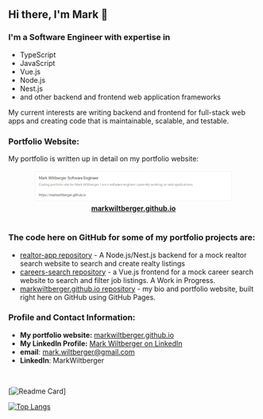 ## Hi there, I'm Mark 👋

### I'm a Software Engineer with expertise in

- TypeScript
- JavaScript
- Vue.js
- Node.js
- Nest.js
- and other backend and frontend web application frameworks

My current interests are writing backend and frontend for full-stack web apps and creating code that is maintainable, scalable, and testable.

### Portfolio Website:

My portfolio is written up in detail on my portfolio website:

<a href="https://markwiltberger.github.io" style="display: block; text-align: center; font-weight: bold;">
    <img src="portfolio-webpage-visual-bookmark.jpeg" width="400" alt="portfolio webpage visual bookmark">
</a>
<a href="https://markwiltberger.github.io" style="display: block; text-align: center; font-weight: bold;">markwiltberger.github.io</a>

<br>

### The code here on GitHub for some of my portfolio projects are:

- [realtor-app repository](https://github.com/MarkWiltberger/vue-nest-web-app__realtor-app) - A Node.js/Nest.js backend for a mock realtor search website to search and create realty listings
- [careers-search repository](https://github.com/MarkWiltberger/careers-search) - a Vue.js frontend for a mock career search website to search and filter job listings. A Work in Progress.
- [markwiltberger.github.io repository](https://github.com/MarkWiltberger/markwiltberger.github.io) - my bio and portfolio website, built right here on GitHub using GitHub Pages.

### Profile and Contact Information:

- **My portfolio website:** <a href="https://markwiltberger.github.io" target="_blank">markwiltberger.github.io</a>
- **My LinkedIn Profile:** <a href="https://www.linkedin.com/in/markwiltberger/" target="_blank">Mark Wiltberger on LinkedIn</a>
- **email**: mark.wiltberger@gmail.com
- **LinkedIn**: MarkWiltberger

<br>

[![Readme Card](https://github-readme-stats.vercel.app/api?username=MarkWiltberger&show_icons=true&theme=vue-dark&hide=contribs&rank_icon=github&card_width=475)]

[![Top Langs](https://github-readme-stats.vercel.app/api/top-langs/?username=MarkWiltberger&show_icons=true&theme=vue-dark&card_width=475)](https://github.com/anuraghazra/github-readme-stats)
